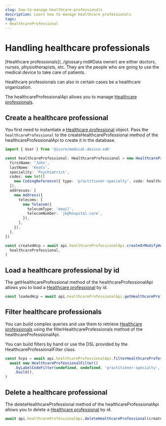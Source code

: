 ```yaml
---
slug: how-to-manage-healthcare-professionals
description: Learn how to manage healthcare professionals
tags:
- HealthcareProfessional
---
```

# Handling healthcare professionals

[Healthcare professionals](../glossary.md#Data owner) are either doctors, nurses, physiotherapists, etc. They are the 
people who are going to use the medical device to take care of patients.

Healthcare professionals can also in certain cases be a healthcare organization.

The healthcareProfessionalApi allows you to manage [Healthcare professionals](../references/classes/HealthcareProfessional.md).

## Create a healthcare professional

You first need to instantiate a [Healthcare professional](../references/classes/HealthcareProfessional.md) object.
Pass the `healthcareProfessional` to the createHealthcareProfessional method of the healthcareProfessionalApi to create it in the database.

<!-- file://code-samples/how-to/manage-healthcare-professionals/index.mts snippet:Create a healthcare professional-->
```typescript
import { User } from '@icure/medical-device-sdk'

const healthcareProfessional: HealthcareProfessional = new HealthcareProfessional({
  firstName: 'John',
  lastName: 'Keats',
  speciality: 'Psychiatrist',
  codes: new Set([
    new CodingReference({ type: 'practitioner-specialty', code: healthcareProfessionalCode }),
  ]),
  addresses: [
    new Address({
      telecoms: [
        new Telecom({
          telecomType: 'email',
          telecomNumber: `jk@hospital.care`,
        }),
      ],
    }),
  ],
})

const createdHcp = await api.healthcareProfessionalApi.createOrModifyHealthcareProfessional(
  healthcareProfessional,
)
```

## Load a healthcare professional by id

The getHealthcareProfessional method of the healthcareProfessionalApi allows you to load a [Healthcare professional](../references/classes/HealthcareProfessional.md) by id.

<!-- file://code-samples/how-to/manage-healthcare-professionals/index.mts snippet:Load a healthcare professional by id-->
```typescript
const loadedHcp = await api.healthcareProfessionalApi.getHealthcareProfessional(createdHcp.id)
```

## Filter healthcare professionals

You can build complex queries and use them to retrieve [Healthcare professionals](../references/classes/HealthcareProfessional.md) using the filterHealthcareProfessionals method of the healthcareProfessionalApi.

You can build filters by hand or use the DSL provided by the HealthcareProfessionalFilter class.

<!-- file://code-samples/how-to/manage-healthcare-professionals/index.mts snippet:Filter healthcare professionals-->
```typescript
const hcps = await api.healthcareProfessionalApi.filterHealthcareProfessionalBy(
  await new HealthcareProfessionalFilter()
    .byLabelCodeFilter(undefined, undefined, 'practitioner-specialty', healthcareProfessionalCode)
    .build(),
)
```


## Delete a healthcare professional

The deleteHealthcareProfessional method of the healthcareProfessionalApi allows you to delete a [Healthcare professional](../references/classes/HealthcareProfessional.md) by id.

<!-- file://code-samples/how-to/manage-healthcare-professionals/index.mts snippet:Delete a healthcare professional-->
```typescript
await api.healthcareProfessionalApi.deleteHealthcareProfessional(createdHcp.id)
```

